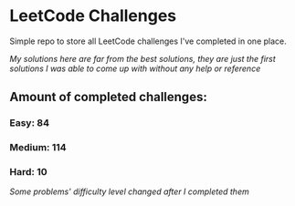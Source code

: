 
# LeetCode Challenges

Simple repo to store all LeetCode challenges I've completed in one place.

<i>My solutions here are far from the best solutions, they are just the first solutions I was able to come up with without any help or reference</i>

## Amount of completed challenges:

### Easy: 84

### Medium: 114

### Hard: 10

<i>Some problems' difficulty level changed after I completed them</i>
